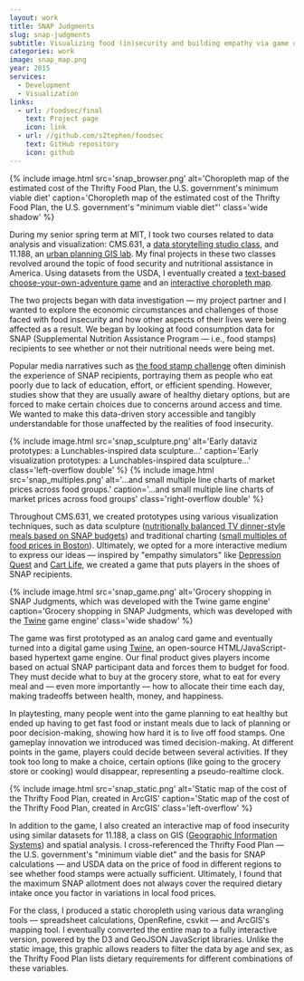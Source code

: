 ```yaml
---
layout: work
title: SNAP Judgments
slug: snap-judgments
subtitle: Visualizing food (in)security and building empathy via game design
categories: work
image: snap_map.png
year: 2015
services:
  - Development
  - Visualization
links:
  - url: /foodsec/final
    text: Project page
    icon: link
  - url: //github.com/s2tephen/foodsec
    text: GitHub repository
    icon: github
---
```


{% include image.html src='snap_browser.png' alt='Choropleth map of the estimated cost of the Thrifty Food Plan, the U.S. government\'s minimum viable diet' caption='Choropleth map of the estimated cost of the Thrifty Food Plan, the U.S. government\'s "minimum viable diet"' class='wide shadow' %}

During my senior spring term at MIT, I took two courses related to data analysis and visualization: CMS.631, a [data storytelling studio class](//datastudio2015.datatherapy.org), and 11.188, an [urban planning GIS lab](//web.mit.edu/11.188/www/index.html). My final projects in these two classes revolved around the topic of food security and nutritional assistance in America. Using datasets from the USDA, I eventually created a [text-based choose-your-own-adventure game](//philome.la/s2tephen/cms631-final/play) and an [interactive choropleth map](/foodsec/final).

The two projects began with data investigation — my project partner and I wanted to explore the economic circumstances and challenges of those faced with food insecurity and how other aspects of their lives were being affected as a result. We began by looking at food consumption data for SNAP (Supplemental Nutrition Assistance Program — i.e., food stamps) recipients to see whether or not their nutritional needs were being met.

Popular media narratives such as [the food stamp challenge](//en.wikipedia.org/wiki/Food_stamp_challenge) often diminish the experience of SNAP recipients, portraying them as people who eat poorly due to lack of education, effort, or efficient spending. However, studies show that they are usually aware of healthy dietary options, but are forced to make certain choices due to concerns around access and time. We wanted to make this data-driven story accessible and tangibly understandable for those unaffected by the realities of food insecurity.

{% include image.html src='snap_sculpture.png' alt='Early dataviz prototypes: a Lunchables-inspired data sculpture...' caption='Early visualization prototypes: a Lunchables-inspired data sculpture...' class='left-overflow double' %}
{% include image.html src='snap_multiples.png' alt='...and small multiple line charts of market prices across food groups.' caption='...and small multiple line charts of market prices across food groups' class='right-overflow double' %}

Throughout CMS.631, we created prototypes using various visualization techniques, such as data sculpture ([nutritionally balanced TV dinner-style meals based on SNAP budgets](//datastudio2015.datatherapy.org/2015/04/23/data-sculpture-snap-tv-dinners)) and traditional charting ([small multiples of food prices in Boston](/foodsec/smlines)). Ultimately, we opted for a more interactive medium to express our ideas — inspired by "empathy simulators" like [Depression Quest](//www.depressionquest.com) and [Cart Life](//www.richardhofmeier.com/cartlife), we created a game that puts players in the shoes of SNAP recipients.

{% include image.html src='snap_game.png' alt='Grocery shopping in SNAP Judgments, which was developed with the Twine game engine' caption='Grocery shopping in SNAP Judgments, which was developed with the <a href="//twinery.org">Twine</a> game engine' class='wide shadow' %}

The game was first prototyped as an analog card game and eventually turned into a digital game using [Twine](//twinery.org), an open-source HTML/JavaScript-based hypertext game engine. Our final product gives players income based on actual SNAP participant data and forces them to budget for food. They must decide what to buy at the grocery store, what to eat for every meal and — even more importantly — how to allocate their time each day, making tradeoffs between health, money, and happiness.

In playtesting, many people went into the game planning to eat healthy but ended up having to get fast food or instant meals due to lack of planning or poor decision-making, showing how hard it is to live off food stamps. One gameplay innovation we introduced was timed decision-making. At different points in the game, players could decide between several activities. If they took too long to make a choice, certain options (like going to the grocery store or cooking) would disappear, representing a pseudo-realtime clock.

{% include image.html src='snap_static.png' alt='Static map of the cost of the Thrifty Food Plan, created in ArcGIS' caption='Static map of the cost of the Thrifty Food Plan, created in ArcGIS' class='left-overflow' %}

In addition to the game, I also created an interactive map of food insecurity using similar datasets for 11.188, a class on GIS ([Geographic Information Systems](//en.wikipedia.org/wiki/Geographic_information_system)) and spatial analysis. I cross-referenced the Thrifty Food Plan — the U.S. government's "minimum viable diet" and the basis for SNAP calculations — and USDA data on the price of food in different regions to see whether food stamps were actually sufficient. Ultimately, I found that the maximum SNAP allotment does not always cover the required dietary intake once you factor in variations in local food prices.

For the class, I produced a static choropleth using various data wrangling tools — spreadsheet calculations, OpenRefine, csvkit — and ArcGIS's mapping tool. I eventually converted the entire map to a fully interactive version, powered by the D3 and GeoJSON JavaScript libraries. Unlike the static image, this graphic allows readers to filter the data by age and sex, as the Thrifty Food Plan lists dietary requirements for different combinations of these variables.
